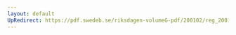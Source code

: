 ```yaml
---
layout: default
UpRedirect: https://pdf.swedeb.se/riksdagen-volumeG-pdf/200102/reg_200102/reg_200102_0320.pdf
---
```


